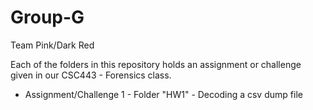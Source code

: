 # Group-G
Team Pink/Dark Red

Each of the folders in this repository holds an assignment or challenge given in our CSC443 - Forensics class.

* Assignment/Challenge 1 - Folder "HW1" - Decoding a csv dump file 
